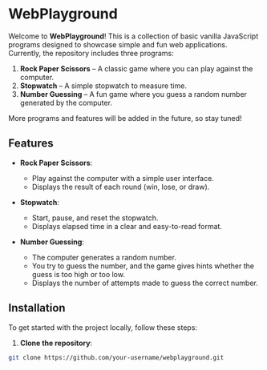 # WebPlayground

Welcome to **WebPlayground**! This is a collection of basic vanilla JavaScript programs designed to showcase simple and fun web applications. Currently, the repository includes three programs:

1. **Rock Paper Scissors** – A classic game where you can play against the computer.
2. **Stopwatch** – A simple stopwatch to measure time.
3. **Number Guessing** – A fun game where you guess a random number generated by the computer.

More programs and features will be added in the future, so stay tuned!

## Features

- **Rock Paper Scissors**: 
  - Play against the computer with a simple user interface.
  - Displays the result of each round (win, lose, or draw).
  
- **Stopwatch**:
  - Start, pause, and reset the stopwatch.
  - Displays elapsed time in a clear and easy-to-read format.

- **Number Guessing**:
  - The computer generates a random number.
  - You try to guess the number, and the game gives hints whether the guess is too high or too low.
  - Displays the number of attempts made to guess the correct number.

## Installation

To get started with the project locally, follow these steps:

1. **Clone the repository**:

```bash
git clone https://github.com/your-username/webplayground.git
